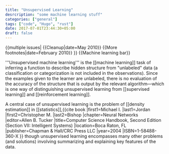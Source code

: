 ```yaml
---
title: "Unsupervised Learning"
desrcription: "some machine learning stuff"
categories: ["general"]
tags: ["code", "Hugo", "rust"]
date: 2017-07-01T23:44:30+05:00
draft: false
---
```


{{multiple issues|
{{Cleanup|date=May 2010}}
{{More footnotes|date=February 2010}}
}}
{{Machine learning bar}}

'''Unsupervised machine learning''' is the [[machine learning]] task of inferring a function to describe hidden structure from "unlabeled" data (a classification or categorization is not included in the observations). Since the examples given to the learner are unlabeled, there is no evaluation of the accuracy of the structure that is output by the relevant algorithm—which is one way of distinguishing unsupervised learning from [[supervised learning]] and [[reinforcement learning]].

A central case of unsupervised learning is the problem of [[density estimation]] in [[statistics]],<ref name="JordanBishop2004">{{cite book |first1=Michael I. |last1=Jordan |first2=Christopher M. |last2=Bishop |chapter=Neural Networks |editor=Allen B. Tucker |title=Computer Science Handbook, Second Edition (Section VII: Intelligent Systems) |location=Boca Raton, FL |publisher=Chapman & Hall/CRC Press LLC |year=2004 |ISBN=1-58488-360-X }}</ref> though unsupervised learning encompasses many other problems (and solutions) involving summarizing and explaining key features of the data.